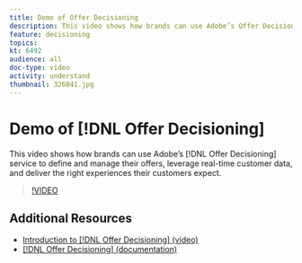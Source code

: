```yaml
---
title: Demo of Offer Decisioning
description: This video shows how brands can use Adobe’s Offer Decisioning service to define and manage their offers, leverage real-time customer data, and deliver the right experiences their customers expect.
feature: decisioning
topics:
kt: 6492
audience: all
doc-type: video
activity: understand
thumbnail: 326841.jpg
---
```


# Demo of [!DNL Offer Decisioning]

This video shows how brands can use Adobe’s [!DNL Offer Decisioning] service to define and manage their offers, leverage real-time customer data, and deliver the right experiences their customers expect.

>[!VIDEO](https://video.tv.adobe.com/v/326841?quality=12&learn=on)


## Additional Resources

* [Introduction to [!DNL Offer Decisioning] (video)](introduction-to-offer-decisioning.md)
* [[!DNL Offer Decisioning] (documentation)](https://experienceleague.adobe.com/docs/offer-decisioning/using/get-started/starting-offer-decisioning.html)